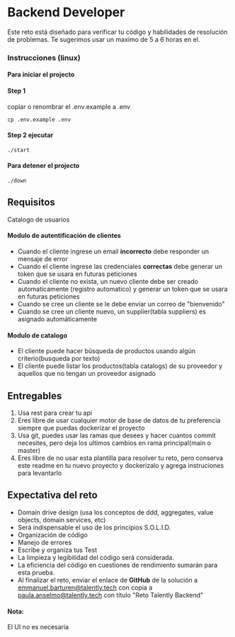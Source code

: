 # Backend Developer

Este reto está diseñado para verificar tu código y habilidades de resolución de problemas.
Te sugerimos usar un maximo de 5 a 6 horas en el.


### Instrucciones (linux)

#### Para iniciar el projecto

#### Step 1 
copiar o renombrar el .env.example a .env
```
cp .env.example .env
```
 
#### Step 2 ejecutar

```
./start
```
#### Para detener el projecto
```
./down
```


## Requisitos

Catalogo de usuarios

#### Modulo de autentificación de clientes

- Cuando el cliente ingrese un email <b>incorrecto</b> debe responder un mensaje de error 
- Cuando el cliente ingrese las credenciales <b>correctas</b> debe generar un token que se usara en futuras peticiones
- Cuando el cliente no exista, un nuevo cliente debe ser creado automaticamente (registro automatico) y generar un token que se usara en futuras peticiones 
- Cuando se cree un cliente se le debe enviar un correo de "bienvenido"
- Cuando se cree un cliente nuevo, un supplier(tabla suppliers) es asignado automáticamente

#### Modulo de catalogo

- El cliente puede hacer búsqueda de productos usando algún criterio(busqueda por texto)
- El cliente puede listar los productos(tabla catalogs) de su proveedor y aquellos que no tengan un proveedor asignado



## Entregables

1. Usa rest para crear tu api
2. Eres libre de usar cualquier motor de base de datos de tu preferencia siempre que puedas dockerizar el proyecto
3. Usa git, puedes usar las ramas que desees y hacer cuantos commit necesites, pero deja los ultimos cambios en rama principal(main o master)
4. Eres libre de no usar esta plantilla para resolver tu reto, pero conserva este readme en tu nuevo proyecto y dockerizalo y agrega instruciones para levantarlo

## Expectativa del reto
- Domain drive design (usa los conceptos de ddd, aggregates, value objects, domain services, etc)
- Será indispensable el uso de los principios S.O.L.I.D.
- Organización de código
- Manejo de errores
- Escribe y organiza tus Test
- La limpieza y legibilidad del código será considerada.
- La eficiencia del código en cuestiones de rendimiento sumarán para esta prueba.
- Al finalizar el reto, enviar el enlace de <b>GitHub</b> de la solución a emmanuel.barturen@talently.tech 
con copia a paula.anselmo@talently.tech con título "Reto Talently Backend"


#### Nota:
El UI no es necesaria